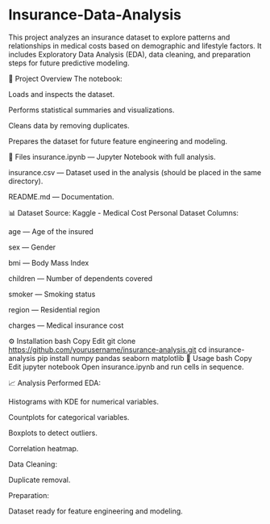 # Insurance-Data-Analysis
This project analyzes an insurance dataset to explore patterns and relationships in medical costs based on demographic and lifestyle factors. It includes Exploratory Data Analysis (EDA), data cleaning, and preparation steps for future predictive modeling.

📌 Project Overview
The notebook:

Loads and inspects the dataset.

Performs statistical summaries and visualizations.

Cleans data by removing duplicates.

Prepares the dataset for future feature engineering and modeling.

📂 Files
insurance.ipynb — Jupyter Notebook with full analysis.

insurance.csv — Dataset used in the analysis (should be placed in the same directory).

README.md — Documentation.

📊 Dataset
Source: Kaggle - Medical Cost Personal Dataset
Columns:

age — Age of the insured

sex — Gender

bmi — Body Mass Index

children — Number of dependents covered

smoker — Smoking status

region — Residential region

charges — Medical insurance cost

⚙️ Installation
bash
Copy
Edit
git clone https://github.com/yourusername/insurance-analysis.git
cd insurance-analysis
pip install numpy pandas seaborn matplotlib
🚀 Usage
bash
Copy
Edit
jupyter notebook
Open insurance.ipynb and run cells in sequence.

📈 Analysis Performed
EDA:

Histograms with KDE for numerical variables.

Countplots for categorical variables.

Boxplots to detect outliers.

Correlation heatmap.

Data Cleaning:

Duplicate removal.

Preparation:

Dataset ready for feature engineering and modeling.
